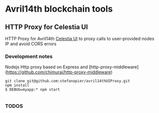 # Avril14th blockchain tools

## HTTP Proxy for Celestia UI

HTTP Proxy for Avril14th [Celestia UI](www.avril14th.org) to proxy calls to user-provided nodes IP and avoid CORS errors

### Development notes

Nodejs Http proxy based on Express and [http-proxy-middleware] (https://github.com/chimurai/http-proxy-middleware)

```
git clone git@github.com:stefanopier/avril14thUIProxy.git  
npm install  
$ DEBUG=myapp:* npm start

```
```
```

### TODOS
